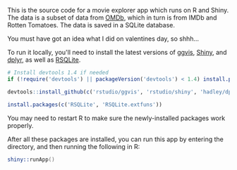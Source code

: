 This is the source code for a movie explorer app which runs on R and Shiny. The data is a subset of data from [OMDb](http://www.omdbapi.com/), which in turn is from IMDb and Rotten Tomatoes. The data is saved in a SQLite database.

You must have got an idea what I did on valentines day, so shhh...

To run it locally, you'll need to install the latest versions of [ggvis](http://ggvis.rstudio.com), [Shiny](http://shiny.rstudio.com), and [dplyr](https://github.com/hadley/dplyr), as well as [RSQLite](http://cran.r-project.org/web/packages/RSQLite/index.html).

```R
# Install devtools 1.4 if needed
if (!require('devtools') || packageVersion('devtools') < 1.4) install.packages('devtools')

devtools::install_github(c('rstudio/ggvis', 'rstudio/shiny', 'hadley/dplyr'))

install.packages(c('RSQLite', 'RSQLite.extfuns'))
```

You may need to restart R to make sure the newly-installed packages work properly.

After all these packages are installed, you can run this app by entering the directory, and then running the following in R:

```S
shiny::runApp()
```
